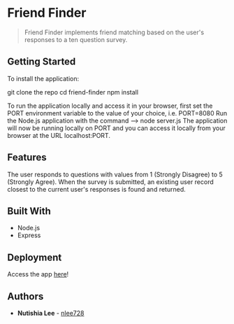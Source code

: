 # Friend Finder

> Friend Finder implements friend matching based on the user's responses to a ten question survey.

## Getting Started
To install the application:

git clone the repo
cd friend-finder
npm install

To run the application locally and access it in your browser, first set the PORT environment variable to the value of your choice, i.e. PORT=8080
Run the Node.js application with the command --> node server.js
The application will now be running locally on PORT and you can access it locally from your browser at the URL localhost:PORT.

## Features

The user responds to questions with values from 1 (Strongly Disagree) to 5 (Strongly Agree). When the survey is submitted, an existing user record closest to the current user's responses is found and returned.

## Built With

* Node.js
* Express

## Deployment

Access the app [here](https://lit-beyond-38003.herokuapp.com/)!


## Authors

* **Nutishia Lee** - [nlee728](https://github.com/nlee728)